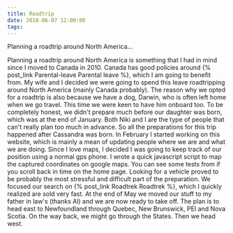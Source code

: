 ```yaml
---
title: Roadtrip
date: 2018-06-07 12:00:00
tags:
---
```

Planning a roadtrip around North America...
<!-- excerpt -->
Planning a roadtrip around North America is something that I had in mind since I moved to Canada in 2010.
Canada has good policies around {% post_link Parental-leave Parental leave %}, which I am going to benefit from.
My wife and I decided we were going to spend this leave roadtripping around North America (mainly Canada probably).
The reason why we opted for a roadtrip is also because we have a dog, Darwin, who is often left home when we go travel. This time we were keen to have him onboard too.
To be completely honest, we didn't prepare much before our daughter was born, which was at the end of January. Both Niki and I are the type of people that can't really plan too much in advance. So all the preparations for this trip happened after Cassandra was born.
In February I started working on this website, which is mainly a mean of updating people where we are and what we are doing. Since I love maps, I decided I was going to keep track of our position using a normal gps phone. I wrote a quick javascript script to map the captured coordinates on google maps. You can see some tests from if you scroll back in time on the home page.
Looking for a vehicle proved to be probably the most stressful and difficult part of the preparation. We focused our search on {% post_link Roadtrek Roadtrek %}, which I quickly realized are sold very fast.
At the end of May we moved our stuff to my father in law's (thanks Al) and we are now ready to take off.
The plan is to head east to Newfoundland through Quebec, New Brunswick, PEI and Nova Scotia. On the way back, we might go through the States. Then we head west.